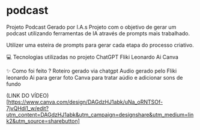 # podcast

Projeto Podcast Gerado por I.A.s
Projeto com o objetivo de gerar um podcast utilizando ferramentas de IA através de prompts mais trabalhado.

Utilizer uma esteira de prompts para gerar cada etapa do processo criativo.

💻 Tecnologias utilizadas no projeto
ChatGPT
Fliki
Leonardo Ai
Canva

✨ Como foi feito ?
Roteiro gerado via chatgpt
Audio gerado pelo Fliki
leonardo Ai para gerar foto
Canva para tratar aúdio e adicionar sons de fundo

(LINK DO VÍDEO)[https://www.canva.com/design/DAGdzHJ1abk/uNa_oRNTSOf-7jvQHdi1_w/edit?utm_content=DAGdzHJ1abk&utm_campaign=designshare&utm_medium=link2&utm_source=sharebutton]
